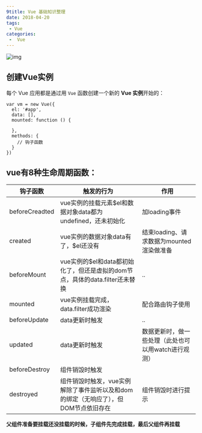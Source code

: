 ```yaml
---
9title: Vue 基础知识整理
date: 2018-04-20
tags:
 - Vue
categories:
 -  Vue
---
```


![img](https://cn.vuejs.org/images/lifecycle.png)

## 创建Vue实例

每个 Vue 应用都是通过用 `Vue` 函数创建一个新的 **Vue 实例**开始的：

```
var vm = new Vue({
  el: '#app',
  data: [],
  mounted: function () {
    
  },
  methods: {
    // 钩子函数
  }
})
```



## vue有8种生命周期函数：

| 钩子函数       | 触发的行为                                                   | 作用                                                |
| -------------- | ------------------------------------------------------------ | --------------------------------------------------- |
| beforeCreadted | vue实例的挂载元素$el和数据对象data都为undefined，还未初始化  | 加loading事件                                       |
| created        | vue实例的数据对象data有了，$el还没有                         | 结束loading、请求数据为mounted渲染做准备            |
| beforeMount    | vue实例的$el和data都初始化了，但还是虚拟的dom节点，具体的data.filter还未替换 | ..                                                  |
| mounted        | vue实例挂载完成，data.filter成功渲染                         | 配合路由钩子使用                                    |
| beforeUpdate   | data更新时触发                                               | ..                                                  |
| updated        | data更新时触发                                               | 数据更新时，做一些处理（此处也可以用watch进行观测） |
| beforeDestroy  | 组件销毁时触发                                               |                                                     |
| destroyed      | 组件销毁时触发，vue实例解除了事件监听以及和dom的绑定（无响应了），但DOM节点依旧存在 | 组件销毁时进行提示                                  |

**父组件准备要挂载还没挂载的时候，子组件先完成挂载，最后父组件再挂载**